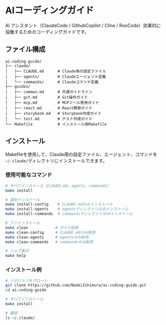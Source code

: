 # AIコーディングガイド
AI アシスタント（ClaudeCode / GithubCopilot / Cline / RooCode）効果的に協働するためのコーディングガイドです。

## ファイル構成
```
ai-coding-guide/
├── claude/
│   ├── CLAUDE.md      # Claude用の設定ファイル
│   ├── agents/        # Claudeエージェント定義
│   └── commands/      # Claudeコマンド定義
├── guides/
│   ├── common.md      # 共通ガイドライン
│   ├── git.md         # Git操作ガイド
│   ├── mcp.md         # MCPツール使用ガイド
│   ├── react.md       # React開発ガイド
│   ├── storybook.md   # Storybook作成ガイド
│   └── test.md        # テスト作成ガイド
└── Makefile           # インストール用Makefile
```

## インストール

Makefileを使用して、Claude用の設定ファイル、エージェント、コマンドを`~/.claude/`ディレクトリにインストールできます。

### 使用可能なコマンド

```bash
# すべてインストール（CLAUDE.md、agents、commands）
make install

# 個別インストール
make install-config    # CLAUDE.mdのみインストール
make install-agents    # agentsディレクトリのみインストール
make install-commands  # commandsディレクトリのみインストール

# アンインストール
make clean            # すべて削除
make clean-config     # CLAUDE.mdのみ削除
make clean-agents     # agentsのみ削除
make clean-commands   # commandsのみ削除

# ヘルプ表示
make help
```

### インストール例

```bash
# リポジトリをクローン
git clone https://github.com/NaokiIshimura/ai-coding-guide.git
cd ai-coding-guide

# すべてインストール
make install

# 確認
ls ~/.claude/
```

